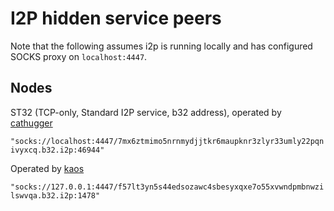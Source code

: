 # I2P hidden service peers

Note that the following assumes i2p is running locally and has configured SOCKS proxy on `localhost:4447`.

## Nodes

ST32 (TCP-only, Standard I2P service, b32 address), operated by [cathugger](http://cathugger.i2p/contact.html)

`"socks://localhost:4447/7mx6ztmimo5nrnmydjjtkr6maupknr3zlyr33umly22pqnivyxcq.b32.i2p:46944"`

Operated by [kaos](https://cryptoanarchy.org)

`"socks://127.0.0.1:4447/f57lt3yn5s44edsozawc4sbesyxqxe7o55xvwndpmbnwzilswvqa.b32.i2p:1478"`
